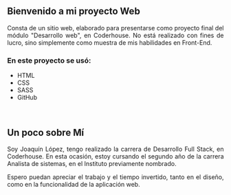 <h2>Bienvenido a mi proyecto Web</h2>
<p style="text-align: justify;">Consta de un sitio web, elaborado para presentarse como proyecto final del módulo "Desarrollo web", en Coderhouse. No está realizado con fines de lucro, sino simplemente como muestra de mis habilidades en Front-End.</p>

<div>
    <h3>En este proyecto se usó:</h3>
    <ul>
        <li>HTML</li>
        <li>CSS</li>
        <li>SASS</li>
        <li>GitHub</li>
    </ul>
</div>
<br>
<h2> Un poco sobre Mí </h2>
<p style="text-align: justify;">Soy Joaquín López, tengo realizado la carrera de Desarrollo Full Stack, en Coderhouse. En esta ocasión, estoy cursando el segundo año de la carrera Analista de sistemas, en el Instituto previamente nombrado.</p>
<p style="text-align: justify;">Espero puedan apreciar el trabajo y el tiempo invertido, tanto en el diseño, como en la funcionalidad de la aplicación web.</p>

